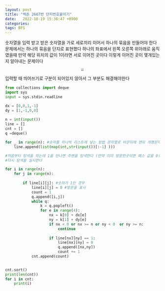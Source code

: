 ```yaml
---
layout: post
title: "백준 2667번 단지번호붙이기"
date:   2022-10-19 15:36:47 +0900
categories:
tags: BFS
---
```


숫자열을 입력 받고 받은 숫자열을 가로 세로끼리 이어서 하나의 묶음을 만들어야 한다 문제에서는 하나의 묶음을 단지로 표현했다 하나의 좌표에서 왼쪽 오른쪽 위아래로 움직였을때 만약 해당 위치의 값이 1이라면 서로 이어진 곳이다 이렇게 이어진 곳이 몇개있는지 알아내는 문제이다

<center>
<img src="https://user-images.githubusercontent.com/80758613/196603400-117bec0b-d59d-48f7-80d1-6576c7ecdd1f.jpeg" style="zoom:50%;">
</center>

입력할 때 띄어쓰기로 구분이 되어있지 않아서 그 부분도 해결해야한다

``` python
from collections import deque
import sys
input = sys.stdin.readline

dx = [0,0,1,-1]
dy = [1,-1,0,0]
 
n = int(input())
line = []
cnt = []
q =deque()

for _ in range(n): #숫자를 하나씩 리스트에 넣는 방법 문자열로 바꾼뒤에 맨뒤 개행문자를 소거한다
    line.append(list(map(int,str(input())[:-1] )))

#처음부터 탐색을 하는데 1을 만나면 주변을 탐색한다 (만약 이미 방문한곳이면 패스 값을 0으로 바꾼다 ) 1을 주변에 전부 체크한뒤에 돌아오고
#다시 탐색을 실시한다

for i in range(n):
    for j in range(n):
        
        if line[i][j]: #숫자가 1인 경우
            line[i][j] = 0 #방문을 표시
            count = 1
            q.append([i,j])
            while q:
                k = q.popleft()
                for e in range(4):
                    nx = k[0] + dx[e]
                    ny = k[1] + dy[e]
                    if nx < 0 or nx >= n or ny < 0  or ny >= n:
                        continue
                    
                    if line[nx][ny] == 1:
                        line[nx][ny] = 0
                        q.append([nx,ny])
                        count += 1
            cnt.append(count)

            
cnt.sort()
print(len(cnt))
for i in cnt:
    print(i)
                
```

